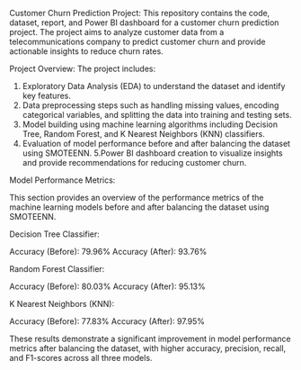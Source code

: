 Customer Churn Prediction Project:
This repository contains the code, dataset, report, and Power BI dashboard for a customer churn prediction project. The project aims to analyze customer data from a telecommunications company to predict customer churn and provide actionable insights to reduce churn rates.

Project Overview:
The project includes:
  1. Exploratory Data Analysis (EDA) to understand the dataset and identify key features.
  2. Data preprocessing steps such as handling missing values, encoding categorical variables, and splitting the data into training and testing sets.
  3. Model building using machine learning algorithms including Decision Tree, Random Forest, and K Nearest Neighbors (KNN) classifiers.
  4. Evaluation of model performance before and after balancing the dataset using SMOTEENN.
  5.Power BI dashboard creation to visualize insights and provide recommendations for reducing customer churn.


Model Performance Metrics:

This section provides an overview of the performance metrics of the machine learning models before and after balancing the dataset using SMOTEENN.

Decision Tree Classifier:

  Accuracy (Before): 79.96%
  Accuracy (After): 93.76%
  
Random Forest Classifier:

  Accuracy (Before): 80.03%
  Accuracy (After): 95.13%
  
K Nearest Neighbors (KNN):

  Accuracy (Before): 77.83%
  Accuracy (After): 97.95%

These results demonstrate a significant improvement in model performance metrics after balancing the dataset, with higher accuracy, precision, recall, and F1-scores across all three models.


